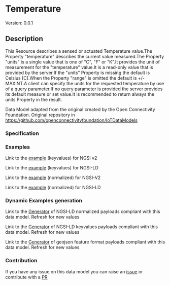 # Temperature
Version: 0.0.1

## Description 

This Resource describes a sensed or actuated Temperature value.The Property "temperature" describes the current value measured.The Property "units" is a single value that is one of "C", "F" or "K".It provides the unit of measurement for the "temperature" value.It is a read-only value that is provided by the server.If the "units" Property is missing the default is Celsius [C].When the Property "range" is omitted the default is +/- MAXINT.A client can specify the units for the requested temperature by use of a query parameter.If no query parameter is provided the server provides its default measure or set value.It is recommended to return always the units Property in the result.

Data Model adapted from the original created by the Open Connectivity Foundation. Original repository in https://github.com/openconnectivityfoundation/IoTDataModels
### Specification
### Examples

Link to the [example](https://smart-data-models.github.io/dataModel.OCF/Temperature/examples/example.json) (keyvalues) for NGSI v2

Link to the [example](https://smart-data-models.github.io/dataModel.OCF/Temperature/examples/example.jsonld) (keyvalues) for NGSI-LD

Link to the [example](https://smart-data-models.github.io/dataModel.OCF/Temperature/examples/example-normalized.json) (normalized) for NGSI-V2

Link to the [example](https://smart-data-models.github.io/dataModel.OCF/Temperature/examples/example-normalized.jsonld) (normalized) for NGSI-LD
### Dynamic Examples generation

Link to the [Generator](https://smartdatamodels.org/extra/ngsi-ld_generator.php?schemaUrl=https://raw.githubusercontent.com/smart-data-models/dataModel.OCF/master/Temperature/schema.json&email=info@smartdatamodels.org) of NGSI-LD normalized payloads compliant with this data model. Refresh for new values

Link to the [Generator](https://smartdatamodels.org/extra/ngsi-ld_generator_keyvalues.php?schemaUrl=https://raw.githubusercontent.com/smart-data-models/dataModel.OCF/master/Temperature/schema.json&email=info@smartdatamodels.org) of NGSI-LD keyvalues payloads compliant with this data model. Refresh for new values

Link to the [Generator](https://smartdatamodels.org/extra/geojson_features_generator.php?schemaUrl=https://raw.githubusercontent.com/smart-data-models/dataModel.OCF/master/Temperature/schema.json&email=info@smartdatamodels.org) of geojson feature format payloads compliant with this data model. Refresh for new values
### Contribution

 If you have any issue on this data model you can raise an [issue](https://github.com/smart-data-models/dataModel.OCF/issues)  or contribute with a [PR](https://github.com/smart-data-models/dataModel.OCF/pulls)